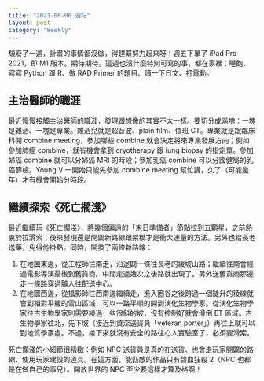 ```yaml
---
title: "2021-06-06 週記"
layout: post
category: "Weekly"
---
```


頹廢了一週，計畫的事情都沒做，得趕緊努力起來呀！週五下單了 iPad Pro 2021，即 M1 版本。期待期待。這週也沒什麼特別可寫的事，都在家裡；睡飽，寫寫 Python 跟 R、做 RAD Primer 的題目、讀一下日文、打電動。

## 主治醫師的職涯

最近慢慢接觸主治醫師的職涯，發現跟想像的其實不太一樣。要切分成兩塊：一塊是雜活、一塊是專業。雜活兒就是超音波、plain film、值班 CT。專業就是跟臨床科開 combine meeting，參加哪些 combine 就會決定將來專業發展方向；例如參加肺癌 combine，就有機會拿到 cryotherapy 跟 lung biopsy 的指定單。參加婦癌 combine 就可以分婦癌 MRI 的時段；參加乳癌 combine 可以分國健局的乳癌篩檢。Young V 一開始只能先參加 combine meeting 幫忙講，久了（可能幾年）才有機會開始分時段。

## 繼續探索《死亡擱淺》

最近繼續玩《死亡擱淺》，將幾個偏遠的「末日準備者」節點拉到五顆星，之前熱衷於拉滑索；後來發現還是開闢新路線跟架橋才是衝大運量的方法。另外也給長老送藥，免得他掛點。同時，開發了兩條新路線：

1. 在地圖東邊，從工程師往南走，沿途闢一條往長老的緩坡山路；繼續往南會經過電影導演最後到舊貨商。中間走過幾次之後路就出現了。另外送舊貨商那邊走一條路穿過驢人往配送中心。
2. 在地圖西邊，從攝影師往西南邊繼續走，進入圈谷之後跨過一個陡升的稜線就會到相對平緩的雪山區域，可以一路平順的開到演化生物學家。從演化生物學家往古生物學家則需要繞過一些很斜的坡，沒有控制好就會滑倒 BT 區域。古生物學家往北，先下坡（接近到資深送貨員「veteran porter」）再往上就可以到地質學家處。不過，接下來就沒有安全的路往心人實驗室了，必須要滑索。

死亡擱淺的小細節很精緻：例如 NPC 送貨員是真的在送貨、也會走玩家開闢的路線、使用玩家建設的道具。在這方面，能匹敵的作品只有碧血狂殺 2（NPC 也都是在做自己的事兒）。開放世界的 NPC 至少要這樣才算及格啊！
